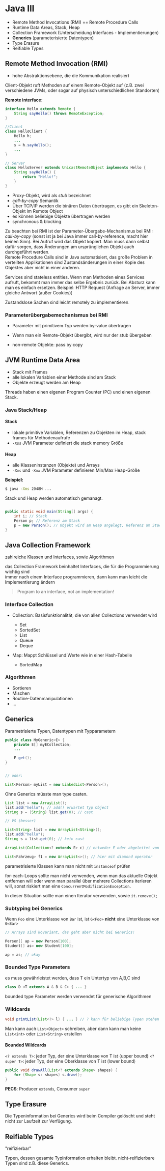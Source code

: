 # Java III
* Remote Method Invocations (RMI) == Remote Procedure Calls
* Runtime Data Areas, Stack, Heap
* Collection Framework (Unterscheidung Interfaces - Implementierungen)
* **Generics** (parameterisierte Datentypen)
* Type Erasure
* Reifiable Types

## Remote Method Invocation (RMI)
* hohe Abstraktionsebene, die die Kommunikation realisiert

Client-Objekt ruft Methoden auf einem Remote-Objekt auf (z.B. zwei verschiedene JVMs, oder sogar auf physisch unterschiedlichen Standorten)

**Remote interface:**

```java
interface Hello extends Remote {
    String sayHello() throws RemoteException;
}

//Client
class HelloClient {    
    Hello h;
    ...
    s = h.sayHello();
    ...
}

// Server
class HelloServer extends UnicastRemoteObject implements Hello {
    String sayHello() {
        return "Hello!";
    }
}
```

* Proxy-Objekt, wird als *stub* bezeichnet
* *call-by-copy* Semantik
* Über TCP/IP werden die binären Daten übertragen, es gibt ein Skeleton-Objekt im Remote Object  
* es können beliebige Objekte übertragen werden
* synchronous & blocking

Zu beachten bei RMI ist der Parameter-Übergabe-Mechanismus bei RMI: *call-by-copy* (sonst ist ja bei Java immer call-by-reference, macht hier keinen Sinn). Bei Aufruf wird das Objekt kopiert. Man muss dann selbst dafür sorgen, dass Änderungen am ursprünglichen Objekt auch durchgeführt werden.  
Remote Procedure Calls sind in Java automatisiert, das große Problem in verteilten Applikationen sind Zustandsänderungen in einer Kopie des Objektes aber nicht in einer anderen.

Services sind stateless entities. Wenn man Methoden eines Services aufruft, bekommt man immer das selbe Ergebnis zurück. Bei Absturz kann man es einfach ersetzen. Beispiel: HTTP Request (Anfrage an Server, immer gleiche Antwort (außer Cookies))

Zustandslose Sachen sind leicht remotely zu implementieren.

### Parameterübergabemechanismus bei RMI
* Parameter mit primitivem Typ werden by-value übertragen

* Wenn man ein Remote-Objekt übergibt, wird nur der stub übergeben
* non-remote Objekte: pass by copy

## JVM Runtime Data Area
* Stack mit Frames
* alle lokalen Variablen einer Methode sind am Stack  
* Objekte erzeugt werden am Heap

Threads haben einen eigenen Program Counter (PC) und einen eigenen Stack.

### Java Stack/Heap
#### Stack
* lokale primitive Variablen, Referenzen zu Objekten im Heap, stack frames für Methodenaufrufe
* ```-Xss``` JVM Parameter definiert die stack memory Größe

#### Heap
* alle Klasseninstanzen (Objekte) und Arrays
* ```-Xms``` und ```-Xmx``` JVM Parameter definieren Min/Max Heap-Größe

**Beispiel:**

```bash
$ java -Xms 2048M ...
```

Stack und Heap werden automatisch gemanagt.
 
```java

public static void main(String[] args) {
    int i; // Stack
    Person p; // Referenz am Stack
    p = new Person(); // Objekt wird am Heap angelegt, Referenz am Stack geändert
}
```

## Java Collection Framework
zahlreiche Klassen und Interfaces, sowie Algorithmen

das Collection Framework beinhaltet Interfaces, die für die Programmierung wichtig sind  
immer nach einem Interface programmieren, dann kann man leicht die Implementierung ändern

> Program to an interface, not an implementation!

### Interface Collection
* Collection: Basisfunktionalität, die von allen Collections verwendet wird
    * Set
    * SortedSet
    * List
    * Queue
    * Deque

* Map: Mappt Schlüssel und Werte wie in einer Hash-Tabelle 
    * SortedMap

### Algorithmen
* Sortieren
* Mischen
* Routine-Datenmanipulationen
* ...

## Generics
Parametrisierte Typen, Datentypen mit Typparametern

```java
public class MyGeneric<E> {
    private E[] myECollection;    
    ...

    E get();
}


// oder:

List<Person> myList = new LinkedList<Person>();

```

Ohne Generics müsste man type casten.

```java
List list = new ArrayList();
list.add("hello"); // add() erwartet Typ Object
String s = (String) list.get(0); // cast

// VS (besser)

List<String> list = new ArrayList<String>();
list.add("hello");
String s = list.get(0); // kein cast
```

```java
ArrayList(Collection<? extends E> c) // entweder E oder abgeleitet von E
```


```java
List<Fahrzeug> f1 = new ArrayList<>(); // hier mit diamond operator
```

parametrisierte Klassen kann man nicht mit ```instanceof``` prüfen

for-each-Loops sollte man nicht verwenden, wenn man das aktuelle Objekt entfernen will oder wenn man parallel über mehrere Collections iterieren will, sonst riskiert man eine ```ConcurrentModificationException```.

In dieser Situation sollte man einen Iterator verwenden, sowie ```it.remove();```

### Subtyping bei Generics
Wenn ```Foo``` eine Unterklasse von ```Bar``` ist, ist ```G<Foo>``` **nicht** eine Unterklasse von ```G<Bar>```

```Java
// Arrays sind kovariant, das geht aber nicht bei Generics!

Person[] ap = new Person[100];
Student[] as= new Student[100];

ap = as; // okay
```

### Bounded Type Parameters
es muss gewährleistet werden, dass T ein Untertyp von A,B,C sind

```java
class D <T extends A & B & C> { ... }
```

bounded type Parameter werden verwendet für generische Algorithmen

### Wildcards
```java
void printList(List<?> l) { ... } // ? kann für beliebige Typen stehen
```
Man kann auch ```List<Object>``` schreiben, aber dann kann man keine ```List<int>``` oder ```List<String>``` erstellen

#### Bounded Wildcards
```<? extends T>```: jeder Typ, der eine Unterklasse von T ist (upper bound)
```<? super T>```: jeder Typ, der eine Oberklasse von T ist (lower bound) 

```java
public void drawAll(List<? extends Shape> shapes) {
    for (Shape s: shapes) s.draw();
}
```

**PECS**: Producer ```extends```, Consumer ```super```

## Type Erasure
Die Typeninformation bei Generics wird beim Compiler gelöscht und steht nicht zur Laufzeit zur Verfügung.

## Reifiable Types
"reifizierbar"

Typen, dessen gesamte Typinformation erhalten bleibt. nicht-reifizierbare Typen sind z.B. diese Generics.













